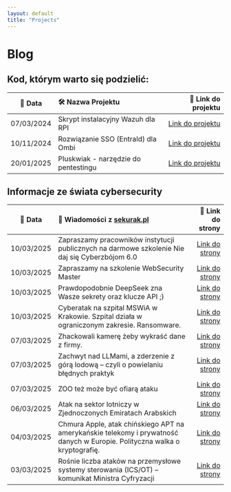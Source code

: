 ```yaml
---
layout: default
title: "Projects"
---
```

# Blog

## Kod, którym warto się podzielić:

| 📅 Data | 🛠️ Nazwa Projektu| 🔗 Link do projektu |
|:---------:|:------------------|-----------------:|
| 07/03/2024 | Skrypt instalacyjny Wazuh dla RPI | [Link do projektu](https://github.com/dadmins1984/Wazuh_for_RPI) |
| 10/11/2024 | Rozwiązanie SSO (EntraId) dla Ombi | [Link do projektu](https://github.com/dadmins1984/Ombi-Azure_SSO_Proxy) |
| 20/01/2025 | Pluskwiak - narzędzie do pentestingu | [Link do projektu](https://github.com/dadmins1984/Pluskwiak-pentesting-tool) |

## Informacje ze świata cybersecurity

| 📅 Data | 📌 Wiadomości z [sekurak.pl](https://sekurak.pl/) | 🔗 Link do strony |
|:---------:|:------------------|-------------------:|
| 10/03/2025 | Zapraszamy pracowników instytucji publicznych na darmowe szkolenie Nie daj się Cyberzbójom 6.0 | [Link do strony](https://sekurak.pl/zapraszamy-pracownikow-instytucji-publicznych-na-darmowe-szkolenie-nie-daj-sie-cyberzbojom-6-0/) |
| 10/03/2025 | Zapraszamy na szkolenie WebSecurity Master | [Link do strony](https://sekurak.pl/zapraszamy-na-szkolenie-websecurity-master/) |
| 10/03/2025 | Prawdopodobnie DeepSeek zna Wasze sekrety oraz klucze API ;) | [Link do strony](https://sekurak.pl/prawdopodobnie-deepseek-zna-wasze-sekrety-oraz-klucze-api/) |
| 10/03/2025 | Cyberatak na szpital MSWiA w Krakowie. Szpital działa w ograniczonym zakresie. Ransomware. | [Link do strony](https://sekurak.pl/cyberatak-na-szpital-mswia-w-krakowie-szpital-dziala-w-ograniczonym-zakresie-ransomware/) |
| 07/03/2025 | Zhackowali kamerę żeby wykraść dane z firmy. | [Link do strony](https://sekurak.pl/zhackowali-kamere-zeby-wykrasc-dane-z-firmy/) |
| 07/03/2025 | Zachwyt nad LLMami, a zderzenie z górą lodową – czyli o powielaniu błędnych praktyk | [Link do strony](https://sekurak.pl/zachwyt-nad-llmami-a-zderzenie-z-gora-lodowa-czyli-o-powielaniu-blednych-praktyk/) |
| 07/03/2025 | ZOO też może być ofiarą ataku | [Link do strony](https://sekurak.pl/zoo-tez-moze-byc-ofiara-ataku/) |
| 06/03/2025 | Atak na sektor lotniczy w Zjednoczonych Emiratach Arabskich | [Link do strony](https://sekurak.pl/atak-na-sektor-lotniczy-w-zjednoczonych-emiratach-arabskich/) |
| 04/03/2025 | Chmura Apple, atak chińskiego APT na amerykańskie telekomy i prywatność danych w Europie. Polityczna walka o kryptografię. | [Link do strony](https://sekurak.pl/chmura-apple-atak-chinskiego-apt-na-amerykanskie-telekomy-i-prywatnosc-danych-w-europie-polityczna-walka-o-kryptografie/) |
| 03/03/2025 | Rośnie liczba ataków na przemysłowe systemy sterowania (ICS/OT) – komunikat Ministra Cyfryzacji | [Link do strony](https://sekurak.pl/rosnie-liczba-atakow-na-przemyslowe-systemy-sterowania-ics-ot-komunikat-ministra-cyfryzacji/) |
